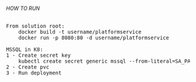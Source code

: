 ###### HOW TO RUN

<pre>From solution root:
	docker build -t username/platformservice
	docker run -p 8080:80 -d username/platformservice

MSSQL in K8:
1 - Create secret key
	kubectl create secret generic mssql --from-literal=SA_PASSWORD='your_password'
2 - Create pvc
3 - Run deployment
</pre>
